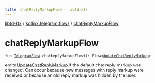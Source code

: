 ```yaml
---
title: chatReplyMarkupFlow - libtd-ktx
---
```


[libtd-ktx](../index.html) / [kotlinx.telegram.flows](index.html) / [chatReplyMarkupFlow](./chat-reply-markup-flow.html)

# chatReplyMarkupFlow

`fun `[`TelegramFlow`](../kotlinx.telegram.core/-telegram-flow/index.html)`.chatReplyMarkupFlow(): Flow<`[`UpdateChatReplyMarkup`](https://tdlibx.github.io/td/docs/org/drinkless/td/libcore/telegram/TdApi/UpdateChatReplyMarkup.html)`>`

emits [UpdateChatReplyMarkup](https://tdlibx.github.io/td/docs/org/drinkless/td/libcore/telegram/TdApi/UpdateChatReplyMarkup.html) if the default chat reply markup was changed. Can occur because new
messages with reply markup were received or because an old reply markup was hidden by the user.

